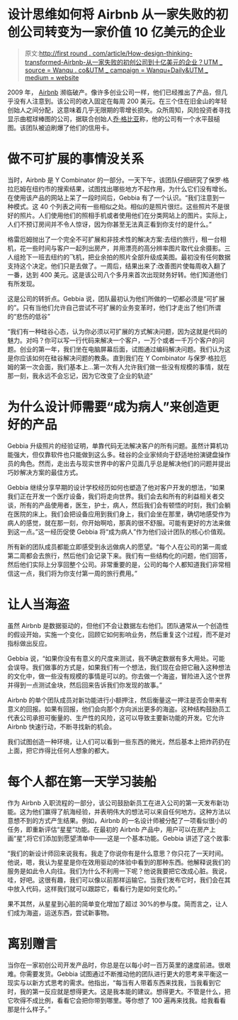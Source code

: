 # 设计思维如何将 Airbnb 从一家失败的初创公司转变为一家价值 10 亿美元的企业

> 原文:[http://first round . com/article/How-design-thinking-transformed-Airbnb-从一家失败的初创公司到十亿美元的企业？UTM _ source = Wanqu . co&UTM _ campaign = Wanqu+Daily&UTM _ medium = website](http://firstround.com/article/How-design-thinking-transformed-Airbnb-from-failing-startup-to-billion-dollar-business?utm_source=wanqu.co&utm_campaign=Wanqu+Daily&utm_medium=website)

2009 年， [Airbnb](http://firstround.com/article/airbnb.com "null") 濒临破产。像许多创业公司一样，他们已经推出了产品，但几乎没有人注意到。该公司的收入固定在每周 200 美元。在三个住在旧金山的年轻创始人之间分配，这意味着几乎无限期的零增长损失。众所周知，风险投资者寻找显示曲棍球棒图的公司，据联合创始人[乔·格比亚](http://joegebbia.com/about/ "null")称，他的公司有一个水平鼓槌图。该团队被迫刷爆了他们的信用卡。

# 做不可扩展的事情没关系

当时，Airbnb 是 Y Combinator 的一部分。一天下午，该团队仔细研究了保罗·格拉厄姆在纽约市的搜索结果，试图找出哪些地方不起作用，为什么它们没有增长。在使用该产品的网站上呆了一段时间后，Gebbia 有了一个认识。“我们注意到一种模式。这 40 个列表之间有一些相似之处。相似的是照片很烂。这些照片不是很好的照片。人们使用他们的照相手机或者使用他们在分类网站上的图片。实际上，人们不预订房间并不令人惊讶，因为你甚至无法真正看到你支付的是什么。”

格雷厄姆抛出了一个完全不可扩展和非技术性的解决方案:去纽约旅行，租一台相机，花一些时间与客户一起列出房产，并用漂亮的高分辨率图片取代业余摄影。三人组抢下一班去纽约的飞机，把业余拍的照片全部升级成美图。最初没有任何数据支持这个决定。他们只是去做了。一周后，结果出来了:改善图片使每周收入翻了一番，达到 400 美元。这是该公司八个多月来首次出现财务好转。他们知道他们有所发现。

这是公司的转折点。Gebbia 说，团队最初认为他们所做的一切都必须是“可扩展的”。只有当他们允许自己尝试不可扩展的业务变革时，他们才走出了他们所谓的“悲伤的低谷”

“我们有一种硅谷心态，认为你必须以可扩展的方式解决问题，因为这就是代码的魅力。对吗？你可以写一行代码来解决一个客户，一万个或者一千万个客户的问题。创业的第一年，我们坐在电脑屏幕后面，试图通过编码解决问题。我们认为这是你应该如何在硅谷解决问题的教条。直到我们在 Y Combinator 与保罗·格拉厄姆的第一次会面，我们基本上…第一次有人允许我们做一些没有规模的事情，就在那一刻，我永远不会忘记，因为它改变了企业的轨迹”

# 为什么设计师需要“成为病人”来创造更好的产品

Gebbia 升级照片的经验证明，单靠代码无法解决客户的所有问题。虽然计算机功能强大，但仅靠软件也只能做到这么多。硅谷的企业家倾向于舒适地扮演键盘操作员的角色。然而，走出去与现实世界中的客户见面几乎总是解决他们的问题并提出巧妙解决方案的最佳方式。

Gebbia 继续分享早期的设计学校经历如何也塑造了他对客户开发的想法，“如果我们正在开发一个医疗设备，我们将走向世界。我们会去和所有的利益相关者交谈，所有的产品使用者，医生，护士，病人，然后我们会有顿悟的时刻，我们会躺在医院的床上。我们会把设备应用到我们身上，我们会坐在那里，确切地感受作为病人的感觉，就在那一刻，你开始啊哈，那真的很不舒服。可能有更好的方法来做到这一点。”这一经历促使 Gebbia 将“成为病人”作为他们设计团队的核心价值观。

所有新的团队成员都能立即感受到永远做病人的愿望。“每个人在公司的第一周或第二周都会去旅行，然后他们会记录下来。我们有一些结构化的问题，他们回答，然后他们实际上分享回整个公司。非常重要的是，公司的每个人都知道我们非常相信这一点，我们将为你支付第一周的旅行费用。”

# 让人当海盗

虽然 Airbnb 是数据驱动的，但他们不会让数据左右他们。团队通常从一个创造性的假设开始，实施一个变化，回顾它如何影响业务，然后重复这个过程，而不是对指标做出反应。

Gebbia 说，“如果你没有有意义的尺度来测试，我不确定数据有多大用处。可能会误导。我们做事的方式是，如果我们有一个想法，我们现在会把它融入这种想法的文化中，做一些没有规模的事情是可以的。你去做一个海盗，冒险进入这个世界并得到一点测试金块，然后回来告诉我们你发现的故事。”

Airbnb 的单个团队成员对新功能进行小额押注，然后衡量这一押注是否会带来有意义的回报。如果有回报，他们会向那个方向派出更多的海盗。这种结构鼓励员工代表公司承担可衡量的、生产性的风险，这可以导致主要新功能的开发。它允许 Airbnb 快速行动，不断寻找新的机会。

我们试图创造一种环境，让人们可以看到一些东西的微光，然后基本上把炸药扔在上面，把它炸得比任何人想象的都大。

# 每个人都在第一天学习装船

作为 Airbnb 入职流程的一部分，该公司鼓励新员工在进入公司的第一天发布新功能。这为他们赢得了航海经验，并表明伟大的想法可以来自任何地方。这种方法以意想不到的方式产生结果。例如，Airbnb 的一名设计师被分配了一项看似很小的任务，即重新评估“星星”功能。在最初的 Airbnb 产品中，用户可以在房产上画“星”,将它们添加到愿望清单中——这是一个基本功能。Gebbia 讲述了这个故事:

“我们的新设计师回来说我有。我走了你说你有是什么意思？你只花了一天时间。他说，嗯，我认为星星是你在效用驱动的体验中看到的那种东西。他解释说我们的服务是如此令人向往。我们为什么不利用一下呢？他说我要把它改成心脏。我说，哇，好吧。这很有趣，我们可以像以前那样运输它。当我们发布它时，我们会在其中放入代码，这样我们就可以跟踪它，看看行为是如何变化的。”

果不其然，从星星到心脏的简单变化增加了超过 30%的参与度。简而言之，让人们成为海盗，运送东西，尝试新事物。

# 离别赠言

当你在一家初创公司开发产品时，你总是在以每小时一百万英里的速度前进。很艰难。你需要发货。Gebbia 试图通过不断推动他的团队进行更大的思考来平衡这一现实与以新方式思考的需求。他指出，“每当有人带着东西来找我，当我看到它时，我的第一反应就是想得更大。这是我本能的建议。想得更大。不管是什么，把它吹得不成比例，看看它会把你带到哪里。等你想了 100 遍再来找我。给我看看那是什么样子。”
